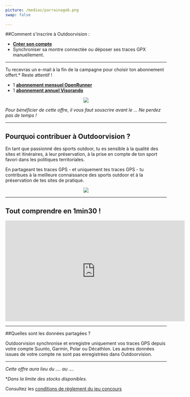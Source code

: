 ```yaml
---
picture: /medias/parrainage6.png
swap: false
 
---
```

 
##Comment s'inscrire à Outdoorvision :
- **[Créer son compte](https://staging-auth.outdoorvision.fr/auth/realms/PRNSN/protocol/openid-connect/registrations?client_id=back1-outdoorgeovision-prnsn&response_type=code&redirect_uri=https://staging-back.outdoorvision.fr/auth/done/&scope=openid)**
- Synchroniser sa montre connectée ou déposer ses traces GPX manuellement.
 
<participate></participate>

 ---
 
Tu recevras un e-mail à la fin de la campagne pour choisir ton abonnement offert.* Reste attentif !
 
- 1 **[abonnement mensuel OpenRunner](https://www.openrunner.com)**
- 1 **[abonnement annuel Visorando](https://www.visorando.com)**
 
<p align="center">
 <img src="/medias/parrainage4.png">
</p>

*Pour bénéficier de cette offre, il vous faut souscrire avant le ... Ne perdez pas de temps !*
 
---
 
## Pourquoi contribuer à Outdoorvision ?

En tant que passionné des sports outdoor, tu es sensible à la qualité des sites et itinéraires, à leur préservation, à la prise en compte de ton sport favori dans les politiques territoriales.

En partageant tes traces GPS - et uniquement tes traces GPS - tu contribues à la meilleure connaissance des sports outdoor et à la préservation de tes sites de pratique.
 
<p align="center">
 <img src="/medias/parrainage5.png">
</p>

---
 
## Tout comprendre en 1min30 !

<p align="center">
 <iframe width="560" height="315" src="https://www.youtube.com/embed/fMkJ--vPamA?si=SxuhFIjWeJ6jFW_b" title="YouTube video player" title="YouTube video player" frameborder="0" allow="accelerometer; autoplay; clipboard-write; encrypted-media; gyroscope; picture-in-picture" allowfullscreen></iframe>
</p> 

---
 
##Quelles sont les données partagées ?

Outdoorvision synchronise et enregistre uniquement vos traces GPS depuis votre compte Suunto, Garmin, Polar ou Décathlon. Les autres données issues de votre compte ne sont pas enregistrées dans Outdoorvision.
 
---

*Cette offre aura lieu du .... au ....*

**Dans la limite des stocks disponibles.*

Consultez les [conditions de règlement du jeu concours](/medias/challenge/Reglement_challenge_Strava2025.pdf)
<p></p>
